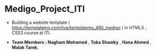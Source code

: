 # Medigo_Project_ITI

- Building a website template ( https://templatemo.com/live/templatemo_460_medigo ) in HTML5 , CSS3 course at ITI.
  
- **Team Members :** **Nagham Mohamed** , **Toka Shawky** , **Hana Ahmed** , **Malak Tarek.**
